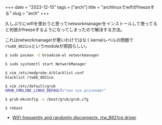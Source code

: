 +++
date = "2023-12-15"
tags = ["arch"]
title = "archlinuxでwifiがfreezeする"
slug = "arch"
+++

久しぶりにwifiを使おうと思ってnetworkmanagerをインストールして使ってると何故かfreezeするようになってしまったので解決する方法。

これはnetworkmanagerが悪いわけではなくkernelレベルの問題で`rtw88_8821ce`というmoduleが原因らしい。

```sh
$ sudo pacman -S broadcom-wl networkmanager

$ sudo systemctl start NetworkManager
```

```sh
$ vim /etc/modprobe.d/blacklist.conf
blacklist rtw88_8821ce

$ vim /etc/default/grub
GRUB_CMDLINE_LINUX_DEFAULT="xxx xxx pci=noaer"

$ grub-mkconfig -o /boot/grub/grub.cfg

$ reboot
```

- [WiFi frequently and randomly disconnects, rtw_8821ce driver](https://bbs.archlinux.org/viewtopic.php?pid=2017654#p2017654)
